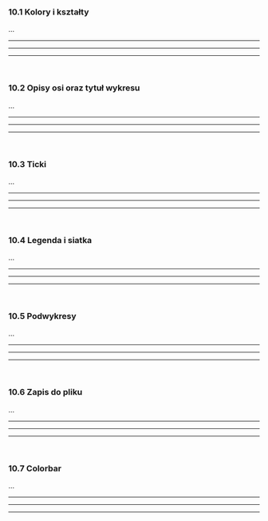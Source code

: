 ### 10.1 Kolory i kształty
...

---
---
---
&nbsp;
&nbsp;
### 10.2 Opisy osi oraz tytuł wykresu
...

---
---
---
&nbsp;
&nbsp;
### 10.3 Ticki
...

---
---
---
&nbsp;
&nbsp;
### 10.4 Legenda i siatka
...

---
---
---
&nbsp;
&nbsp;
### 10.5 Podwykresy
...

---
---
---
&nbsp;
&nbsp;
### 10.6 Zapis do pliku
...

---
---
---
&nbsp;
&nbsp;
### 10.7 Colorbar
...

---
---
---
&nbsp;
&nbsp;
